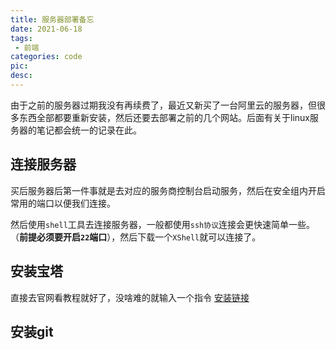 ```yaml
---
title: 服务器部署备忘
date: 2021-06-18
tags:
 - 前端
categories: code
pic: 
desc: 
---
```



由于之前的服务器过期我没有再续费了，最近又新买了一台阿里云的服务器，但很多东西全部都要重新安装，然后还要去部署之前的几个网站。后面有关于linux服务器的笔记都会统一的记录在此。


## 连接服务器

买后服务器后第一件事就是去对应的服务商控制台启动服务，然后在安全组内开启常用的端口以便我们连接。

然后使用`shell`工具去连接服务器，一般都使用`ssh协议`连接会更快速简单一些。 （**前提必须要开启`22`端口**），然后下载一个`XShell`就可以连接了。

## 安装宝塔

直接去官网看教程就好了，没啥难的就输入一个指令 [安装链接](https://www.bt.cn/bbs/thread-19376-1-1.html)


## 安装git

